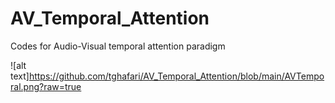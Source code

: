 # AV_Temporal_Attention
Codes for Audio-Visual temporal attention paradigm

![alt text]https://github.com/tghafari/AV_Temporal_Attention/blob/main/AVTemporal.png?raw=true
